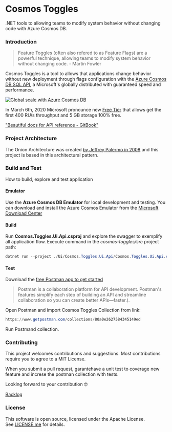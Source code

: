 # Cosmos Toggles
.NET tools to allowing teams to modify system behavior without changing code with Azure Cosmos DB.

### Introduction

>Feature Toggles (often also refered to as Feature Flags) are a powerful technique, allowing teams to modify 
system behavior without changing code. - Martin Fowler

Cosmos Toggles is a tool to allows that applications change behavior without new deployment through flags configuration 
with the [Azure Cosmos DB SQL API](https://bit.ly/3cEQKuP), a Microsoft's globally distributed with guaranteed speed and performance.

[![Global scale with Azure Cosmos DB](https://i.imgur.com/g8zAuTh.png)](https://docs.microsoft.com/en-us/azure/cosmos-db/introduction)

In March 6th, 2020 Microsoft pronounce new [Free Tier](https://bit.ly/3atWXbB) that allows get the first 400 RU/s throughput and 5 GB storage 100% free. 

["Beautiful docs for API reference - GitBook"](https://bruno-brandes.gitbook.io/cosmos-toggles/)

### Project Architecture

The Onion Architecture was created [by Jeffrey Palermo in 2008](https://jeffreypalermo.com/2008/07/the-onion-architecture-part-1/) and this project is based in this architectural pattern.

### Build and Test
How to build, explore and test application

#### Emulator
Use the **Azure Cosmos DB Emulator** for local development and testing.  You can download and install the Azure Cosmos Emulator from the [Microsoft Download Center](https://aka.ms/cosmosdb-emulator)

#### Build
Run **Cosmos.Toggles.Ui.Api.csproj** and explore the swagger to exemplify all application flow. Execute command in the *cosmos-toggles/src* project path:
```powershell
dotnet run --project ./Ui/Cosmos.Toggles.Ui.Api/Cosmos.Toggles.Ui.Api.csproj
```

#### Test
Download the [free Postman app to get started](https://www.postman.com/downloads/)

>Postman is a collaboration platform for API development. Postman's features simplify each step of building an API and streamline collaboration so you can create better APIs—faster.).

Open Postman and import Cosmos Toggles Collection from link:
```powershell
https://www.getpostman.com/collections/80a0e2627584345149ed
```

Run Postmand collection.

### Contributing

This project welcomes contributions and suggestions. Most contributions require you to agree to a MIT License.

When you submit a pull request, garantehave a unit test to coverage new feature and increse the postman collection with tests.

Looking forward to your contribution 🤓

[Backlog](https://bit.ly/2V0ZvsG) 

### License

This software is open source, licensed under the Apache License. </br>
See [LICENSE.me](https://github.com/brunobrandes/cosmos-toggles/blob/master/LICENSE.me) for details.
